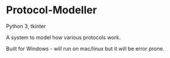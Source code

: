 # Protocol-Modeller
Python 3, tkinter

A system to model how various protocols work.

Built for Windows - will run on mac/linux but it will be error prone.
